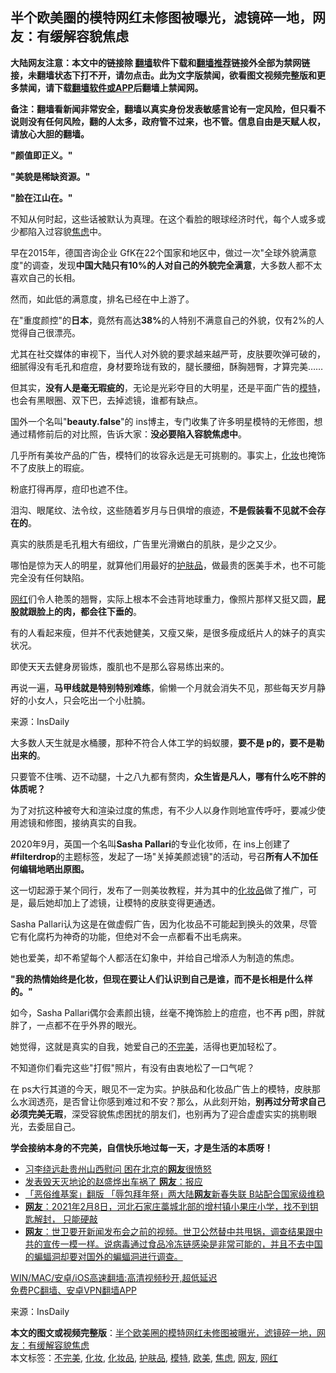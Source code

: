  <h2>半个欧美圈的模特网红未修图被曝光，滤镜碎一地，网友：有缓解容貌焦虑</h2> <p class="notice"><b>大陆网友注意：本文中的链接除 <a href="https://github.com/bannedbook/fanqiang" >翻墙</a>软件下载和<a href="https://github.com/killgcd/justmysocks/blob/master/README.md">翻墙推荐</a>链接外全部为禁网链接，未翻墙状态下打不开，请勿点击。此为文字版禁闻，欲看图文视频完整版和更多禁闻，请下载<a href="https://github.com/bannedbook/fanqiang">翻墙软件或APP</a>后翻墙上禁闻网。</p><p>备注：翻墙看新闻非常安全，翻墙以真实身份发表敏感言论有一定风险，但只看不说则没有任何风险，翻的人太多，政府管不过来，也不管。信息自由是天赋人权，请放心大胆的翻墙。</b></p>  <div class="entry"> <p><strong>&quot;颜值即正义。&quot;</strong></p> <p><strong>&quot;美貌是稀缺资源。&quot;</strong></p> <p><strong>&quot;脸在江山在。&quot;</strong></p> <p>不知从何时起，这些话被默认为真理。在这个看脸的眼球经济时代，每个人或多或少都陷入过容貌<a href="https://www.bannedbook.org/bnews/tag/%E7%84%A6%E8%99%91/" class="st_tag internal_tag" rel="tag" title="标签 焦虑 下的日志">焦虑</a>中。</p> <p>早在2015年，德国咨询企业 GfK在22个国家和地区中，做过一次&quot;全球外貌满意度&quot;的调查，发现<strong>中国大陆只有10%的人对自己的外貌完全满意</strong>，大多数人都不太喜欢自己的长相。</p> <p>然而，如此低的满意度，排名已经在中上游了。</p> <p>在&quot;重度颜控&quot;的<strong>日本</strong>，竟然有高达<strong>38%</strong>的人特别不满意自己的外貌，仅有2%的人觉得自己很漂亮。</p> <p>尤其在社交媒体的审视下，当代人对外貌的要求越来越严苛，皮肤要吹弹可破的，细腻得没有毛孔和痘痘，身材要玲珑有致的，腿长腰细，酥胸翘臀，才算完美&hellip;&hellip;</p>  <p>但其实，<strong>没有人是毫无瑕疵的</strong>，无论是光彩夺目的大明星，还是平面广告的<a href="https://www.bannedbook.org/bnews/tag/%e6%a8%a1%e7%89%b9/" class="st_tag internal_tag" rel="tag" title="标签 模特 下的日志">模特</a>，也会有黑眼圈、双下巴，去掉滤镜，谁都有缺点。</p> <p>国外一个名叫&quot;<strong>beauty.false</strong>&quot;的 ins博主，专门收集了许多明星模特的无修图，想通过精修前后的对比照，告诉大家：<strong>没必要陷入容貌焦虑中</strong>。</p> <p>几乎所有美妆产品的广告，模特们的妆容永远是无可挑剔的。事实上，<a href="https://www.bannedbook.org/bnews/tag/%e5%8c%96%e5%a6%86/" class="st_tag internal_tag" rel="tag" title="标签 化妆 下的日志">化妆</a>也掩饰不了皮肤上的瑕疵。</p> <p>粉底打得再厚，痘印也遮不住。</p> <p>泪沟、眼尾纹、法令纹，这些随着岁月与日俱增的痕迹，<strong>不是假装看不见就不会存在的</strong>。</p> <p>真实的肤质是毛孔粗大有细纹，广告里光滑嫩白的肌肤，是少之又少。</p> <p>哪怕是惊为天人的明星，就算他们用最好的<a href="https://www.bannedbook.org/bnews/tag/%E6%8A%A4%E8%82%A4%E5%93%81/" class="st_tag internal_tag" rel="tag" title="标签 护肤品 下的日志">护肤品</a>，做最贵的医美手术，也不可能完全没有任何缺陷。</p> <p><a href="https://www.bannedbook.org/bnews/tag/%e7%bd%91%e7%ba%a2/" class="st_tag internal_tag" rel="tag" title="标签 网红 下的日志">网红</a>们令人艳羡的翘臀，实际上根本不会违背地球重力，像照片那样又挺又圆，<strong>屁股就跟脸上的肉，都会往下垂的</strong>。</p>  <p>有的人看起来瘦，但并不代表她健美，又瘦又柴，是很多瘦成纸片人的妹子的真实状况。</p> <p>即使天天去健身房锻炼，腹肌也不是那么容易练出来的。</p> <p>再说一遍，<strong>马甲线就是特别特别难练</strong>，偷懒一个月就会消失不见，那些每天岁月静好的小女人，只会吃出一个小肚腩。</p> <p><p> 来源：InsDaily </p> <p>大多数人天生就是水桶腰，那种不符合人体工学的蚂蚁腰，<strong>要不是 p的，要不是勒出来的</strong>。</p> <p>只要管不住嘴、迈不动腿，十之八九都有赘肉，<strong>众生皆是凡人，哪有什么吃不胖的体质呢？</strong></p> <p>为了对抗这种被夸大和渲染过度的焦虑，有不少人以身作则地宣传呼吁，要减少使用滤镜和修图，接纳真实的自我。</p> <p>2020年9月，英国一个名叫<strong>Sasha Pallari</strong>的专业化妆师，在 ins上创建了<strong>#filterdrop</strong>的主题标签，发起了一场&quot;关掉美颜滤镜&quot;的活动，号召<strong>所有人不加任何编辑地晒出原图。</strong></p>  <p>这一切起源于某个同行，发布了一则美妆教程，并为其中的<a href="https://www.bannedbook.org/bnews/tag/%E5%8C%96%E5%A6%86%E5%93%81/" class="st_tag internal_tag" rel="tag" title="标签 化妆品 下的日志">化妆品</a>做了推广，可是，最后她却加上了滤镜，让模特的皮肤变得更通透。</p> <p>Sasha Pallari认为这是在做虚假广告，因为化妆品不可能起到换头的效果，尽管它有化腐朽为神奇的功能，但绝对不会一点都看不出毛病来。</p> <p>她也爱美，却不希望每个人都活在幻象中，并给自己增添人为制造的焦虑。</p> <p><strong>&quot;我的热情始终是化妆，但现在要让人们认识到自己是谁，而不是长相是什么样的。&quot;</strong></p> <p>如今，Sasha Pallari偶尔会素颜出镜，丝毫不掩饰脸上的痘痘，也不再 p图，胖就胖了，一点都不在乎外界的眼光。</p> <p>她觉得，这就是真实的自我，她爱自己的<a href="https://www.bannedbook.org/bnews/tag/%E4%B8%8D%E5%AE%8C%E7%BE%8E/" class="st_tag internal_tag" rel="tag" title="标签 不完美 下的日志">不完美</a>，活得也更加轻松了。</p> <p>不知道你们看完这些&quot;打假&quot;照片，有没有由衷地松了一口气呢？</p> <p>在 ps大行其道的今天，眼见不一定为实。护肤品和化妆品广告上的模特，皮肤那么水润透亮，是否曾让你感到难过和不安？那么，从此刻开始，<strong>别再过分苛求自己必须完美无瑕</strong>，深受容貌焦虑困扰的朋友们，也别再为了迎合虚虚实实的挑剔眼光，去委屈自己。</p>  <p><strong>学会接纳本身的不完美，自信快乐地过每一天，才是生活的本质呀！</strong></p> <ul class='op-related-articles' title='相关阅读'> <li><a href='https://www.bannedbook.org/bnews/cbnews/20210213/1486552.html' target='_blank'>习李绕远赴贵州山西慰问 困在北京的<b>网友</b>很愤怒</a></li> <li><a href='https://www.bannedbook.org/bnews/cnnews/20210213/1486478.html' target='_blank'>发表毁天灭地论的赵盛烨出车祸了 <b>网友</b>：报应</a></li> <li><a href='https://www.bannedbook.org/bnews/headline/20210213/1486435.html' target='_blank'>「恶俗维基案」翻版 「辱包拜年祭」两大陆<b>网友</b>新春失联 B站配合国家级维稳</a></li> <li><a href='https://www.bannedbook.org/bnews/bannedvideo/20210212/1486198.html' target='_blank'><b>网友</b>：2021年2月8日，河北石家庄藁城北部的增村镇小果庄小学，找不到钥匙解封， 只能硬敲</a></li> <li><a href='https://www.bannedbook.org/bnews/bannedvideo/20210212/1486197.html' target='_blank'><b>网友</b>：世卫要开新闻发布会之前的视频。世卫公然替中共甩锅，调查结果跟中共的宣传一模一样。说病毒通过食品冷冻链感染是非常可能的，并且不去中国的蝙蝠洞却要对国外的蝙蝠洞进行调查。</a></li> </ul> <p class="texttj"> <a href="https://github.com/bannedbook/fanqiang/wiki/V2ray%E6%9C%BA%E5%9C%BA" target="_blank">WIN/MAC/安卓/iOS高速翻墙:高清视频秒开,超低延迟</a><br/> <a href="https://github.com/bannedbook/fanqiang/wiki/%E7%A6%81%E9%97%BB%E7%BD%91%E5%AE%89%E5%8D%93%E7%BF%BB%E5%A2%99%E6%96%B0%E9%97%BBAPP" target="_blank">免费PC翻墙、安卓VPN翻墙APP</a></p><p> 来源：InsDaily </p><a name='sharetosocial'></a>       <div><b>本文的图文或视频完整版</b>：<a href='https://www.bannedbook.org/bnews/yule/20210213/1486698.html'>半个欧美圈的模特网红未修图被曝光，滤镜碎一地，网友：有缓解容貌焦虑</a></div>  </div><!--END ENTRY--> <div class="postfooter"> <div>本文标签：<a href="https://www.bannedbook.org/bnews/tag/%E4%B8%8D%E5%AE%8C%E7%BE%8E/" rel="tag">不完美</a>, <a href="https://www.bannedbook.org/bnews/tag/%e5%8c%96%e5%a6%86/" rel="tag">化妆</a>, <a href="https://www.bannedbook.org/bnews/tag/%E5%8C%96%E5%A6%86%E5%93%81/" rel="tag">化妆品</a>, <a href="https://www.bannedbook.org/bnews/tag/%E6%8A%A4%E8%82%A4%E5%93%81/" rel="tag">护肤品</a>, <a href="https://www.bannedbook.org/bnews/tag/%e6%a8%a1%e7%89%b9/" rel="tag">模特</a>, <a href="https://www.bannedbook.org/bnews/tag/%e6%ac%a7%e7%be%8e/" rel="tag">欧美</a>, <a href="https://www.bannedbook.org/bnews/tag/%E7%84%A6%E8%99%91/" rel="tag">焦虑</a>, <a href="https://www.bannedbook.org/bnews/tag/%e7%bd%91%e5%8f%8b/" rel="tag">网友</a>, <a href="https://www.bannedbook.org/bnews/tag/%e7%bd%91%e7%ba%a2/" rel="tag">网红</a></div>  </div><!--END POSTFOOTER--> 